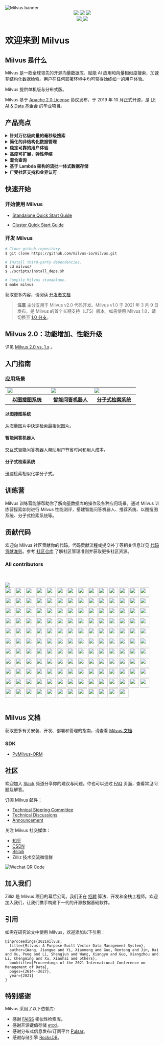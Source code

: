 <img src="https://zilliz-cms.s3.us-west-2.amazonaws.com/readme_ch_69fbf0fc45.png" alt="Milvus banner">




<div class="column" align="middle">
<a href="https://join.slack.com/t/milvusio/shared_invite/zt-e0u4qu3k-bI2GDNys3ZqX1YCJ9OM~GQ">
        <img src="https://img.shields.io/badge/Join-Slack-orange" /></a>
        <img src="https://img.shields.io/github/license/milvus-io/milvus" />
        <img src="https://img.shields.io/docker/pulls/milvusdb/milvus" />
</div>




<div class="column" align="middle">
  <a href="https://bestpractices.coreinfrastructure.org/projects/3563">
        <img src="https://bestpractices.coreinfrastructure.org/projects/3563/badge" />
  </a>
  <a href="https://app.codacy.com/gh/milvus-io/milvus?utm_source=github.com&utm_medium=referral&utm_content=milvus-io/milvus&utm_campaign=Badge_Grade_Dashboard">
        <img src="https://api.codacy.com/project/badge/Grade/c4bb2ccfb51b47f99e43bfd1705edd95" />
  </a>
</div>



# 欢迎来到 Milvus

## Milvus 是什么

Milvus 是一款全球领先的开源向量数据库，赋能 AI 应用和向量相似度搜索，加速非结构化数据检索。用户在任何部署环境中均可获得始终如一的用户体验。

Milvus 提供单机版与分布式版。


Milvus 基于 [Apache 2.0 License](https://github.com/milvus-io/milvus/blob/master/LICENSE) 协议发布，于 2019 年 10 月正式开源，是 [LF AI & Data 基金会](https://lfaidata.foundation/) 的毕业项目。

## 产品亮点

<details>
  <summary><b>针对万亿级向量的毫秒级搜索</b></summary>
  完成万亿条向量数据搜索的平均延迟以毫秒计。
  </details>


<details>
  <summary><b>简化的非结构化数据管理</b></summary>
  <li>一整套专为数据科学工作流设计的 API。</li><li>无论是笔记本、本地集群还是云服务器，始终如一的跨平台用户体验。</li><li>可以在任何场景下实现实时搜索与分析。</li>
  </details>


<details>
  <summary><b>稳定可靠的用户体验</b></summary>
  Milvus 具有故障转移和故障恢复的机制，即使服务中断，也能确保数据和应用的业务连续性。
  </details>


<details>
  <summary><b>高度可扩展，弹性伸缩</b></summary>
  组件级别的高扩展性，支持精准扩展。
  </details>

<details>
  <summary><b>混合查询</b></summary>
  除了向量以外，Milvus还支持布尔值、整型、浮点等数据类型。在 Milvus 中，一个 collection 可以包含多个字段来代表数据特征或属性。Milvus 还支持在向量相似度检索过程中进行标量字段过滤。
  </details>


<details>
  <summary><b>基于 Lambda 架构的流批一体式数据存储</b></summary>
  Milvus 在存储数据时支持流处理和批处理两种方式，兼顾了流处理的时效性和批处理的效率。统一的对外接口使得向量相似度查询更为便捷。
  </details>


<details>
  <summary><b>广受社区支持和业界认可</b></summary>
  Milvus 项目在 GitHub 上获星超 6000，拥有逾 1000 家企业用户，还有活跃的开源社区。Milvus 由 <a href="https://lfaidata.foundation/">LF AI & Data 基金会</a> 背书，是该基金会的毕业项目。
  </details>



## 快速开始

### 开始使用 Milvus

- [Standalone Quick Start Guide](https://milvus.io/cn/docs/v2.0.0/install_standalone-docker.md)

- [Cluster Quick Start Guide](https://milvus.io/cn/docs/v2.0.0/install_cluster-docker.md)


### 开发 Milvus

```bash
# Clone github repository.
$ git clone https://github.com/milvus-io/milvus.git

# Install third-party dependencies.
$ cd milvus/
$ ./scripts/install_deps.sh

# Compile Milvus standalone.
$ make milvus
```

获取更多内容，请阅读 [开发者文档](https://github.com/milvus-io/milvus/blob/master/DEVELOPMENT.md)

> **注意** 主分支用于 Milvus v2.0 代码开发。Milvus v1.0 于 2021 年 3 月 9 日发布，是 Milvus 的首个长期支持（LTS）版本。如需使用 Milvus 1.0，请切换至 [1.0 分支](https://github.com/milvus-io/milvus/tree/1.0)。

## Milvus 2.0：功能增加、性能升级

详见 [Milvus 2.0 vs. 1.x](https://github.com/milvus-io/milvus/blob/master/milvus20vs1x.md) 。

## 入门指南

### 应用场景

<table>
  <tr>
    <td width="30%">
      <a href="https://zilliz.com/milvus-demos">
        <img src="https://zilliz-cms.s3.us-west-2.amazonaws.com/image_search_59a64e4f22.gif" />
      </a>
    </td>
    <td width="30%">
<a href="https://zilliz.com/milvus-demos">
<img src="https://zilliz-cms.s3.us-west-2.amazonaws.com/qa_df5ee7bd83.gif" />
</a>
    </td>
    <td width="30%">
<a href="https://zilliz.com/milvus-demos">
<img src="https://zilliz-cms.s3.us-west-2.amazonaws.com/mole_search_76f8340572.gif" />
</a>
    </td>
  </tr>
  <tr>
    <th>
      <a href="https://zilliz.com/milvus-demos">以图搜图系统</a>
    </th>
    <th>
      <a href="https://zilliz.com/milvus-demos">智能问答机器人</a>
    </th>
    <th>
      <a href="https://zilliz.com/milvus-demos">分子式检索系统</a>
    </th>
  </tr>
</table>



#### 以图搜图系统

从海量图片中快速检索最相似图片。

#### 智能问答机器人

交互式智能问答机器人帮助用户节省时间和用人成本。

#### 分子式检索系统

迅速检索相似化学分子式。



## 训练营

Milvus 训练营能够帮助你了解向量数据库的操作及各种应用场景。通过 Milvus 训练营探索如何进行 Milvus 性能测评，搭建智能问答机器人、推荐系统、以图搜图系统、分子式检索系统等。

## 贡献代码

欢迎向 Milvus 社区贡献你的代码。代码贡献流程或提交补丁等相关信息详见 [代码贡献准则](https://github.com/milvus-io/milvus/blob/master/CONTRIBUTING.md)。参考 [社区仓库](https://github.com/milvus-io/community) 了解社区管理准则并获取更多社区资源。

### All contributors

<br><!-- Do not remove start of hero-bot --><br>
<img src="https://img.shields.io/badge/all--contributors-152-orange"><br>
<a href="https://github.com/ABNER-1"><img src="https://avatars.githubusercontent.com/u/24547351?v=4" width="30px" /></a>
<a href="https://github.com/Accagain2014"><img src="https://avatars.githubusercontent.com/u/9635216?v=4" width="30px" /></a>
<a href="https://github.com/AllenYu1987"><img src="https://avatars.githubusercontent.com/u/12489985?v=4" width="30px" /></a>
<a href="https://github.com/Aredcap"><img src="https://avatars.githubusercontent.com/u/40494761?v=4" width="30px" /></a>
<a href="https://github.com/Ben-Aaron-Bio-Rad"><img src="https://avatars.githubusercontent.com/u/54123439?v=4" width="30px" /></a>
<a href="https://github.com/Bennu-Li"><img src="https://avatars.githubusercontent.com/u/53458891?v=4" width="30px" /></a>
<a href="https://github.com/BossZou"><img src="https://avatars.githubusercontent.com/u/40255591?v=4" width="30px" /></a>
<a href="https://github.com/Chisdo"><img src="https://avatars.githubusercontent.com/u/36720318?v=4" width="30px" /></a>
<a href="https://github.com/CrossRaynor"><img src="https://avatars.githubusercontent.com/u/3909908?v=4" width="30px" /></a>
<a href="https://github.com/Cupchen"><img src="https://avatars.githubusercontent.com/u/34762375?v=4" width="30px" /></a>
<a href="https://github.com/DanielHuang1983"><img src="https://avatars.githubusercontent.com/u/4417873?v=4" width="30px" /></a>
<a href="https://github.com/DragonDriver"><img src="https://avatars.githubusercontent.com/u/31589260?v=4" width="30px" /></a>
<a href="https://github.com/Emma-Song"><img src="https://avatars.githubusercontent.com/u/64460989?v=4" width="30px" /></a>
<a href="https://github.com/Fierralin"><img src="https://avatars.githubusercontent.com/u/8857059?v=4" width="30px" /></a>
<a href="https://github.com/FluorineDog"><img src="https://avatars.githubusercontent.com/u/15663612?v=4" width="30px" /></a>
<a href="https://github.com/Googleaa"><img src="https://avatars.githubusercontent.com/u/55842817?v=4" width="30px" /></a>
<a href="https://github.com/Gracieeea"><img src="https://avatars.githubusercontent.com/u/50101579?v=4" width="30px" /></a>
<a href="https://github.com/GuanyunFeng"><img src="https://avatars.githubusercontent.com/u/40229765?v=4" width="30px" /></a>
<a href="https://github.com/GuoRentong"><img src="https://avatars.githubusercontent.com/u/57477222?v=4" width="30px" /></a>
<a href="https://github.com/Heisenberg-Y"><img src="https://avatars.githubusercontent.com/u/35055583?v=4" width="30px" /></a>
<a href="https://github.com/HesterG"><img src="https://avatars.githubusercontent.com/u/17645053?v=4" width="30px" /></a>
<a href="https://github.com/HuangHua"><img src="https://avatars.githubusercontent.com/u/2274405?v=4" width="30px" /></a>
<a href="https://github.com/JackLCL"><img src="https://avatars.githubusercontent.com/u/53512883?v=4" width="30px" /></a>
<a href="https://github.com/JinHai-CN"><img src="https://avatars.githubusercontent.com/u/33142505?v=4" width="30px" /></a>
<a href="https://github.com/Lin-gh-Saint"><img src="https://avatars.githubusercontent.com/u/64019322?v=4" width="30px" /></a>
<a href="https://github.com/LionelDong"><img src="https://avatars.githubusercontent.com/u/7533395?v=4" width="30px" /></a>
<a href="https://github.com/LocoRichard"><img src="https://avatars.githubusercontent.com/u/81553353?v=4" width="30px" /></a>
<a href="https://github.com/MXDA"><img src="https://avatars.githubusercontent.com/u/47274057?v=4" width="30px" /></a>
<a href="https://github.com/PahudPlus"><img src="https://avatars.githubusercontent.com/u/64403786?v=4" width="30px" /></a>
<a href="https://github.com/QipengZhou"><img src="https://avatars.githubusercontent.com/u/5410298?v=4" width="30px" /></a>
<a href="https://github.com/ReigenAraka"><img src="https://avatars.githubusercontent.com/u/57280231?v=4" width="30px" /></a>
<a href="https://github.com/RyanWei"><img src="https://avatars.githubusercontent.com/u/9876551?v=4" width="30px" /></a>
<a href="https://github.com/SCKCZJ2018"><img src="https://avatars.githubusercontent.com/u/29282370?v=4" width="30px" /></a>
<a href="https://github.com/SkyYang"><img src="https://avatars.githubusercontent.com/u/4702509?v=4" width="30px" /></a>
<a href="https://github.com/SnowyOwl-KHY"><img src="https://avatars.githubusercontent.com/u/10348819?v=4" width="30px" /></a>
<a href="https://github.com/SwaggySong"><img src="https://avatars.githubusercontent.com/u/36157116?v=4" width="30px" /></a>
<a href="https://github.com/ThreadDao"><img src="https://avatars.githubusercontent.com/u/27288593?v=4" width="30px" /></a>
<a href="https://github.com/ThyeeZz"><img src="https://avatars.githubusercontent.com/u/41352919?v=4" width="30px" /></a>
<a href="https://github.com/Tlincy"><img src="https://avatars.githubusercontent.com/u/11934432?v=4" width="30px" /></a>
<a href="https://github.com/Tumao727"><img src="https://avatars.githubusercontent.com/u/20420181?v=4" width="30px" /></a>
<a href="https://github.com/XuPeng-SH"><img src="https://avatars.githubusercontent.com/u/39627130?v=4" width="30px" /></a>
<a href="https://github.com/XuanYang-cn"><img src="https://avatars.githubusercontent.com/u/51370125?v=4" width="30px" /></a>
<a href="https://github.com/YiyunNi"><img src="https://avatars.githubusercontent.com/u/74396087?v=4" width="30px" /></a>
<a href="https://github.com/Yukikaze-CZR"><img src="https://avatars.githubusercontent.com/u/48198922?v=4" width="30px" /></a>
<a href="https://github.com/aaronjin2010"><img src="https://avatars.githubusercontent.com/u/48044391?v=4" width="30px" /></a>
<a href="https://github.com/akihoni"><img src="https://avatars.githubusercontent.com/u/36330442?v=4" width="30px" /></a>
<a href="https://github.com/anchun"><img src="https://avatars.githubusercontent.com/u/2356895?v=4" width="30px" /></a>
<a href="https://github.com/ashyshyshyman"><img src="https://avatars.githubusercontent.com/u/50362613?v=4" width="30px" /></a>
<a href="https://github.com/become-nice"><img src="https://avatars.githubusercontent.com/u/56624819?v=4" width="30px" /></a>
<a href="https://github.com/bigsheeper"><img src="https://avatars.githubusercontent.com/u/42060877?v=4" width="30px" /></a>
<a href="https://github.com/binbin12580"><img src="https://avatars.githubusercontent.com/u/30914966?v=4" width="30px" /></a>
<a href="https://github.com/binbinlv"><img src="https://avatars.githubusercontent.com/u/83755740?v=4" width="30px" /></a>
<a href="https://github.com/bo-huang"><img src="https://avatars.githubusercontent.com/u/24309515?v=4" width="30px" /></a>
<a href="https://github.com/break2017"><img src="https://avatars.githubusercontent.com/u/2993941?v=4" width="30px" /></a>
<a href="https://github.com/caosiyang"><img src="https://avatars.githubusercontent.com/u/2155120?v=4" width="30px" /></a>
<a href="https://github.com/chengpu"><img src="https://avatars.githubusercontent.com/u/2233492?v=4" width="30px" /></a>
<a href="https://github.com/chenxingqiang"><img src="https://avatars.githubusercontent.com/u/12387235?v=4" width="30px" /></a>
<a href="https://github.com/codacy-badger"><img src="https://avatars.githubusercontent.com/u/23704769?v=4" width="30px" /></a>
<a href="https://github.com/codenoid"><img src="https://avatars.githubusercontent.com/u/14269809?v=4" width="30px" /></a>
<a href="https://github.com/congqixia"><img src="https://avatars.githubusercontent.com/u/84113973?v=4" width="30px" /></a>
<a href="https://github.com/cqy123456"><img src="https://avatars.githubusercontent.com/u/39671710?v=4" width="30px" /></a>
<a href="https://github.com/cxie"><img src="https://avatars.githubusercontent.com/u/653101?v=4" width="30px" /></a>
<a href="https://github.com/cydrain"><img src="https://avatars.githubusercontent.com/u/3992404?v=4" width="30px" /></a>
<a href="https://github.com/czhen-zilliz"><img src="https://avatars.githubusercontent.com/u/83751452?v=4" width="30px" /></a>
<a href="https://github.com/czpmango"><img src="https://avatars.githubusercontent.com/u/26356194?v=4" width="30px" /></a>
<a href="https://github.com/czs007"><img src="https://avatars.githubusercontent.com/u/59249785?v=4" width="30px" /></a>
<a href="https://github.com/dd-He"><img src="https://avatars.githubusercontent.com/u/24242249?v=4" width="30px" /></a>
<a href="https://github.com/dddddai"><img src="https://avatars.githubusercontent.com/u/41563853?v=4" width="30px" /></a>
<a href="https://github.com/del-zhenwu"><img src="https://avatars.githubusercontent.com/u/56623710?v=4" width="30px" /></a>
<a href="https://github.com/douglarek"><img src="https://avatars.githubusercontent.com/u/1488134?v=4" width="30px" /></a>
<a href="https://github.com/dvzubarev"><img src="https://avatars.githubusercontent.com/u/14878830?v=4" width="30px" /></a>
<a href="https://github.com/dyhyfu"><img src="https://avatars.githubusercontent.com/u/64584368?v=4" width="30px" /></a>
<a href="https://github.com/erdustiggen"><img src="https://avatars.githubusercontent.com/u/25433850?v=4" width="30px" /></a>
<a href="https://github.com/feisiyicl"><img src="https://avatars.githubusercontent.com/u/64510805?v=4" width="30px" /></a>
<a href="https://github.com/filip-halt"><img src="https://avatars.githubusercontent.com/u/81822489?v=4" width="30px" /></a>
<a href="https://github.com/fishpenguin"><img src="https://avatars.githubusercontent.com/u/49153041?v=4" width="30px" /></a>
<a href="https://github.com/ggaaooppeenngg"><img src="https://avatars.githubusercontent.com/u/4769989?v=4" width="30px" /></a>
<a href="https://github.com/godchen0212"><img src="https://avatars.githubusercontent.com/u/67679556?v=4" width="30px" /></a>
<a href="https://github.com/goodhamgupta"><img src="https://avatars.githubusercontent.com/u/14368181?v=4" width="30px" /></a>
<a href="https://github.com/gracezzzzz"><img src="https://avatars.githubusercontent.com/u/56617657?v=4" width="30px" /></a>
<a href="https://github.com/grtoverflow"><img src="https://avatars.githubusercontent.com/u/8500564?v=4" width="30px" /></a>
<a href="https://github.com/gujun720"><img src="https://avatars.githubusercontent.com/u/53246671?v=4" width="30px" /></a>
<a href="https://github.com/guoxiangzhou"><img src="https://avatars.githubusercontent.com/u/52496626?v=4" width="30px" /></a>
<a href="https://github.com/hadim"><img src="https://avatars.githubusercontent.com/u/528003?v=4" width="30px" /></a>
<a href="https://github.com/ireneontheway5"><img src="https://avatars.githubusercontent.com/u/75291211?v=4" width="30px" /></a>
<a href="https://github.com/jackyu2020"><img src="https://avatars.githubusercontent.com/u/64533877?v=4" width="30px" /></a>
<a href="https://github.com/jaelgu"><img src="https://avatars.githubusercontent.com/u/86251631?v=4" width="30px" /></a>
<a href="https://github.com/jeffoverflow"><img src="https://avatars.githubusercontent.com/u/24581746?v=4" width="30px" /></a>
<a href="https://github.com/jielinxu"><img src="https://avatars.githubusercontent.com/u/52057195?v=4" width="30px" /></a>
<a href="https://github.com/jingkl"><img src="https://avatars.githubusercontent.com/u/34296482?v=4" width="30px" /></a>
<a href="https://github.com/jkx8fc"><img src="https://avatars.githubusercontent.com/u/31717785?v=4" width="30px" /></a>
<a href="https://github.com/kateshaowanjou"><img src="https://avatars.githubusercontent.com/u/58837504?v=4" width="30px" /></a>
<a href="https://github.com/lee-eve"><img src="https://avatars.githubusercontent.com/u/9720105?v=4" width="30px" /></a>
<a href="https://github.com/leonardokidd"><img src="https://avatars.githubusercontent.com/u/14940941?v=4" width="30px" /></a>
<a href="https://github.com/loguo"><img src="https://avatars.githubusercontent.com/u/15364733?v=4" width="30px" /></a>
<a href="https://github.com/lwglgy"><img src="https://avatars.githubusercontent.com/u/26682620?v=4" width="30px" /></a>
<a href="https://github.com/maclandrol"><img src="https://avatars.githubusercontent.com/u/5290110?v=4" width="30px" /></a>
<a href="https://github.com/matrixji"><img src="https://avatars.githubusercontent.com/u/183388?v=4" width="30px" /></a>
<a href="https://github.com/mausch"><img src="https://avatars.githubusercontent.com/u/95194?v=4" width="30px" /></a>
<a href="https://github.com/miia12"><img src="https://avatars.githubusercontent.com/u/22544815?v=4" width="30px" /></a>
<a href="https://github.com/mileyzjq"><img src="https://avatars.githubusercontent.com/u/37039827?v=4" width="30px" /></a>
<a href="https://github.com/moe-of-faith"><img src="https://avatars.githubusercontent.com/u/5696721?v=4" width="30px" /></a>
<a href="https://github.com/nameczz"><img src="https://avatars.githubusercontent.com/u/20559208?v=4" width="30px" /></a>
<a href="https://github.com/natoka"><img src="https://avatars.githubusercontent.com/u/1751024?v=4" width="30px" /></a>
<a href="https://github.com/neza2017"><img src="https://avatars.githubusercontent.com/u/34152706?v=4" width="30px" /></a>
<a href="https://github.com/op-hunter"><img src="https://avatars.githubusercontent.com/u/5617677?v=4" width="30px" /></a>
<a href="https://github.com/pengjeck"><img src="https://avatars.githubusercontent.com/u/14035577?v=4" width="30px" /></a>
<a href="https://github.com/phantom8548"><img src="https://avatars.githubusercontent.com/u/11576622?v=4" width="30px" /></a>
<a href="https://github.com/qbzenker"><img src="https://avatars.githubusercontent.com/u/51972064?v=4" width="30px" /></a>
<a href="https://github.com/sahuang"><img src="https://avatars.githubusercontent.com/u/26035292?v=4" width="30px" /></a>
<a href="https://github.com/scipe"><img src="https://avatars.githubusercontent.com/u/3996622?v=4" width="30px" /></a>
<a href="https://github.com/scsven"><img src="https://avatars.githubusercontent.com/u/12595343?v=4" width="30px" /></a>
<a href="https://github.com/seo-jinBro"><img src="https://avatars.githubusercontent.com/u/17746814?v=4" width="30px" /></a>
<a href="https://github.com/shana0325"><img src="https://avatars.githubusercontent.com/u/33335490?v=4" width="30px" /></a>
<a href="https://github.com/shanghaikid"><img src="https://avatars.githubusercontent.com/u/185051?v=4" width="30px" /></a>
<a href="https://github.com/shengjh"><img src="https://avatars.githubusercontent.com/u/46514371?v=4" width="30px" /></a>
<a href="https://github.com/shengjun1985"><img src="https://avatars.githubusercontent.com/u/49774184?v=4" width="30px" /></a>
<a href="https://github.com/shiyu09"><img src="https://avatars.githubusercontent.com/u/39143280?v=4" width="30px" /></a>
<a href="https://github.com/shiyu22"><img src="https://avatars.githubusercontent.com/u/53459423?v=4" width="30px" /></a>
<a href="https://github.com/siriusctrl"><img src="https://avatars.githubusercontent.com/u/26541600?v=4" width="30px" /></a>
<a href="https://github.com/snyk-bot"><img src="https://avatars.githubusercontent.com/u/19733683?v=4" width="30px" /></a>
<a href="https://github.com/sre-ci-robot"><img src="https://avatars.githubusercontent.com/u/56469371?v=4" width="30px" /></a>
<a href="https://github.com/stuartjing"><img src="https://avatars.githubusercontent.com/u/3454260?v=4" width="30px" /></a>
<a href="https://github.com/sty945"><img src="https://avatars.githubusercontent.com/u/10708326?v=4" width="30px" /></a>
<a href="https://github.com/sunby"><img src="https://avatars.githubusercontent.com/u/9817127?v=4" width="30px" /></a>
<a href="https://github.com/sutcalag"><img src="https://avatars.githubusercontent.com/u/83750738?v=4" width="30px" /></a>
<a href="https://github.com/sworddish"><img src="https://avatars.githubusercontent.com/u/219938?v=4" width="30px" /></a>
<a href="https://github.com/talentAN"><img src="https://avatars.githubusercontent.com/u/17634030?v=4" width="30px" /></a>
<a href="https://github.com/taydy"><img src="https://avatars.githubusercontent.com/u/24822588?v=4" width="30px" /></a>
<a href="https://github.com/thywdy"><img src="https://avatars.githubusercontent.com/u/56624359?v=4" width="30px" /></a>
<a href="https://github.com/tinkerlin"><img src="https://avatars.githubusercontent.com/u/13817362?v=4" width="30px" /></a>
<a href="https://github.com/wangting0128"><img src="https://avatars.githubusercontent.com/u/26307815?v=4" width="30px" /></a>
<a href="https://github.com/water32"><img src="https://avatars.githubusercontent.com/u/13234561?v=4" width="30px" /></a>
<a href="https://github.com/weishuo2"><img src="https://avatars.githubusercontent.com/u/27938020?v=4" width="30px" /></a>
<a href="https://github.com/wscxyey"><img src="https://avatars.githubusercontent.com/u/48882296?v=4" width="30px" /></a>
<a href="https://github.com/xaxys"><img src="https://avatars.githubusercontent.com/u/28949072?v=4" width="30px" /></a>
<a href="https://github.com/xiaocai2333"><img src="https://avatars.githubusercontent.com/u/46207236?v=4" width="30px" /></a>
<a href="https://github.com/xiaofan-luan"><img src="https://avatars.githubusercontent.com/u/83447078?v=4" width="30px" /></a>
<a href="https://github.com/xige-16"><img src="https://avatars.githubusercontent.com/u/20124155?v=4" width="30px" /></a>
<a href="https://github.com/xudalin0609"><img src="https://avatars.githubusercontent.com/u/35444753?v=4" width="30px" /></a>
<a href="https://github.com/yamasite"><img src="https://avatars.githubusercontent.com/u/10089260?v=4" width="30px" /></a>
<a href="https://github.com/yanliang567"><img src="https://avatars.githubusercontent.com/u/82361606?v=4" width="30px" /></a>
<a href="https://github.com/yhmo"><img src="https://avatars.githubusercontent.com/u/2282099?v=4" width="30px" /></a>
<a href="https://github.com/yiuluchen"><img src="https://avatars.githubusercontent.com/u/23047684?v=4" width="30px" /></a>
<a href="https://github.com/youny626"><img src="https://avatars.githubusercontent.com/u/9016120?v=4" width="30px" /></a>
<a href="https://github.com/yxm1536"><img src="https://avatars.githubusercontent.com/u/62009483?v=4" width="30px" /></a>
<a href="https://github.com/zengxy"><img src="https://avatars.githubusercontent.com/u/11961641?v=4" width="30px" /></a>
<a href="https://github.com/zerowe-seven"><img src="https://avatars.githubusercontent.com/u/57790060?v=4" width="30px" /></a>
<a href="https://github.com/zhang787jun"><img src="https://avatars.githubusercontent.com/u/51014996?v=4" width="30px" /></a>
<a href="https://github.com/zhoubo0317"><img src="https://avatars.githubusercontent.com/u/51948620?v=4" width="30px" /></a>
<a href="https://github.com/zwd1208"><img src="https://avatars.githubusercontent.com/u/15153901?v=4" width="30px" /></a>
<a href="https://github.com/zxf2017"><img src="https://avatars.githubusercontent.com/u/29620478?v=4" width="30px" /></a>
<br><!-- Do not remove end of hero-bot --><br>

## Milvus 文档

获取更多有关安装、开发、部署和管理的指南，请查看 [Milvus 文档](https://milvus.io/cn/docs/home).

### SDK

- [PyMilvus-ORM](https://github.com/milvus-io/pymilvus-orm)



## 社区

欢迎加入 [Slack](https://join.slack.com/t/milvusio/shared_invite/zt-e0u4qu3k-bI2GDNys3ZqX1YCJ9OM~GQ) 频道分享你的建议与问题。你也可以通过 [FAQ](https://milvus.io/cn/docs/v1.0.0/performance_faq.md) 页面，查看常见问题及解答。 

订阅 Milvus 邮件：

- [Technical Steering Committee](https://lists.lfai.foundation/g/milvus-tsc)
- [Technical Discussions](https://lists.lfai.foundation/g/milvus-technical-discuss)
- [Announcement](https://lists.lfai.foundation/g/milvus-announce)

关注 Milvus 社交媒体：

- [知乎](https://zilliz.atlassian.net/wiki/spaces/TC/pages/251658753/CN%2BTranslation%2BWhat%2Bis%2BMilvus#)
- [CSDN](http://zilliz.blog.csdn.net/)
- [Bilibili](http://space.bilibili.com/478166626)
- Zilliz 技术交流微信群

<img src="https://zilliz-cms.s3.us-west-2.amazonaws.com/wechat_2abac21f5a.png" alt="Wechat QR Code">

## 加入我们

Zilliz 是 Milvus 项目的幕后公司。我们正在 [招聘](https://app.mokahr.com/apply/zilliz/37974#/) 算法、开发和全栈工程师。欢迎加入我们，让我们携手构建下一代的开源数据基础软件。

## 引用

如需在研究论文中使用 Milvus，欢迎添加以下引用：

```
@inproceedings{2021milvus,
  title={Milvus: A Purpose-Built Vector Data Management System},
  author={Wang, Jianguo and Yi, Xiaomeng and Guo, Rentong and Jin, Hai and Xu, Peng and Li, Shengjun and Wang, Xiangyu and Guo, Xiangzhou and Li, Chengming and Xu, Xiaohai and others},
  booktitle={Proceedings of the 2021 International Conference on Management of Data},
  pages={2614--2627},
  year={2021}
}
```



## 特别感谢

Milvus 采用了以下依赖库:

- 感谢 [FAISS](https://github.com/facebookresearch/faiss) 相似性检索库。
- 感谢开源键值存储 [etcd](https://github.com/coreos/etcd)。
- 感谢分布式信息发布/订阅平台 [Pulsar](https://github.com/apache/pulsar)。
- 感谢存储引擎 [RocksDB](https://github.com/facebook/rocksdb)。

